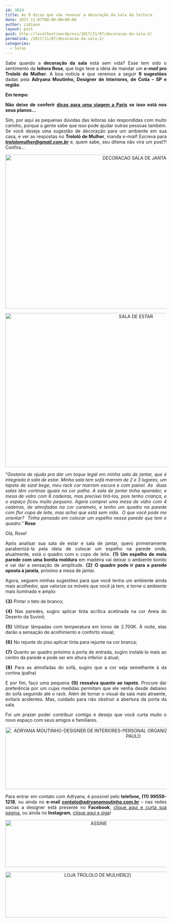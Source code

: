 ```yaml
---
id: 3824
title: As 9 dicas que vão renovar a decoração da sala da leitora.
date: 2017-11-07T00:00:00+00:00
author: Lidiane
layout: post
guid: http://localhost/wordpress/2017/11/07/decoracao-da-sala-2/
permalink: /2017/11/07/decoracao-da-sala-2/
categories:
  - Salas
---
```

<p align="justify">
  Sabe quando a <strong>decoração da sala</strong> está sem vida? Esse tem sido o sentimento da <strong>leitora Rose</strong>, que logo teve a ideia de mandar um <strong><em>e-mail</em> pro Trololó de Mulher</strong>. A boa notícia é que veremos a seguir <strong>9 sugestões</strong> dadas pela <strong>Adryana Moutinho, Designer de Interiores, de Cotia – SP e região</strong>.
</p>

<p align="justify">
  <strong>Em tempo:</strong>
</p>

<p align="justify">
  <strong>Não deixe de conferir <a href="https://mundomio.com.br/paris-o-que-fazer-dicas-roteiros-e-gastos/" target="_blank">dicas para uma viagem a Paris</a> se isso está nos seus planos&#8230;</strong>
</p>

<p align="justify">
  Sim, por aqui as pequenas dúvidas das leitoras são respondidas com muito carinho, porque a gente sabe que isso pode ajudar outras pessoas também. Se você deseja uma sugestão de decoração para um ambiente em sua casa, e ver as respostas no <strong>Trololó de Mulher</strong>, manda <em>e-mail</em>! Escreva para <a href="mailto:trololomulher@gmail.com.br"><strong><em>trololomulher@gmail.com.br</em></strong></a> e, quem sabe, seu dilema não vira um post?! Confira…
</p>

<p align="center">
  <img class="alignnone size-full wp-image-14372" src="http://www.trololodemulher.com.br/blog/wp-content/uploads/2017/11/DECORACAO-SALA-DE-JANTAR.jpg" alt="DECORACAO SALA DE JANTAR" width="800" height="480" />
</p>

<p align="center">
  <img class="alignnone size-full wp-image-14375" src="http://www.trololodemulher.com.br/blog/wp-content/uploads/2017/11/SALA-DE-ESTAR.jpg" alt="SALA DE ESTAR" width="800" height="480" />
</p>

<p align="justify">
  “<em>Gostaria de ajuda pra dar um toque legal em minha sala de jantar, que é integrada à sala de estar. Minha sala tem sofá marrom de 2 e 3 lugares, um tapete de sizal bege, meu rack cor marrom escura e com painel. As  duas salas têm cortinas iguais na cor palha. A sala de jantar tinha aparador, e mesa de vidro com 6 cadeiras, mas precisei tirá-los, pois tenho criança, e o espaço ficou muito pequeno. Agora comprei uma mesa de vidro com 4 cadeiras, de almofadas na cor caramelo, e tenho um quadro na parede com flor copa de leite, mas achei que está sem vida.  O que você pode me orientar?  Tinha pensado em colocar um espelho nessa parede que tem o quadro</em>.” <strong>Rose</strong>
</p>

<p style="text-align: justify;">
  Olá, Rose!
</p>

<p style="text-align: justify;">
  Após analisar sua sala de estar e sala de jantar, quero primeiramente parabenizá-la pela ideia de colocar um espelho na parede onde, atualmente, está o quadro com o copo de leite. <strong>{1} Um espelho de meia parede com uma bonita moldura</strong> em madeira vai deixar o ambiente bonito e vai dar a sensação de amplitude. <strong>{2}</strong> <strong>O quadro pode ir para a parede oposta à janela</strong>, próximo a mesa de jantar.
</p>

<p style="text-align: justify;">
  Agora, seguem minhas sugestões para que você tenha um ambiente ainda mais acolhedor, que valorize os móveis que você já tem, e torne o ambiente mais iluminado e amplo:
</p>

<p style="text-align: justify;">
  <strong>{3}</strong> Pintar o teto de branco;
</p>

<p style="text-align: justify;">
  <strong>{4}</strong> Nas paredes, sugiro aplicar tinta acrílica acetinada na cor Areia do Deserto da Suvinil;
</p>

<p style="text-align: justify;">
  <strong>{5}</strong> Utilizar lâmpadas com temperatura em torno de 2.700K. À noite, elas darão a sensação de acolhimento e conforto visual;
</p>

<p style="text-align: justify;">
  <strong>{6}</strong> No rejunte do piso aplicar tinta para rejunte na cor branca;
</p>

<p style="text-align: justify;">
  <strong>{7}</strong> Quanto ao quadro próximo à porta de entrada, sugiro instalá-lo mais ao centro da parede e pode ser em altura inferior à atual;
</p>

<p style="text-align: justify;">
  <strong>{8}</strong> Para as almofadas do sofá, sugiro que a cor seja semelhante à da cortina (palha)
</p>

<p style="text-align: justify;">
  E por fim, faço uma pequena <strong>{9} ressalva quanto ao tapete</strong>. Procure dar preferência por um cujas medidas permitam que ele venha desde debaixo do sofá seguindo até o rack. Além de tornar o visual da sala mais atraente, evitará acidentes. Mas, cuidado para não obstruir a abertura da porta da sala.
</p>

<p style="text-align: justify;">
  Foi um prazer poder contribuir contigo e desejo que você curta muito o novo espaço com seus amigos e familiares.
</p>

<p align="center">
  <img class="alignnone size-full wp-image-14371" src="http://www.trololodemulher.com.br/blog/wp-content/uploads/2017/11/ADRYANA-MOUTINHO-DESIGNER-DE-INTERIORES-PERSONAL-ORGANIZER-CONSULTORA-FENG-SHUI-COTIA-SÃO-PAULO.png" alt="ADRYANA MOUTINHO-DESIGNER DE INTERIORES-PERSONAL ORGANIZER-CONSULTORA FENG SHUI-COTIA-SÃO PAULO" width="800" height="193" />
</p>

<p align="justify">
  Para entrar em contato com Adryana, é possível pelo <strong>telefone, (11) 99559-1218</strong>, ou ainda no <strong>e-mail </strong><a href="mailto:contato@adryanamoutinho.com.br"><strong>contato@adryanamoutinho.com.br</strong></a> – nas redes socias a designer está presente no <strong>Facebook</strong>, <a href="https://www.facebook.com/AdryanaMoutinho/" target="_blank">clique aqui e curta sua página</a>, ou ainda no <strong>Instagram</strong>, <a href="https://www.instagram.com/adryana_moutinho/" target="_blank">clique aqui e siga</a>!
</p>

<p align="center">
  <a href="http://feedburner.google.com/fb/a/mailverify?uri=blogbichafemea&loc=pt_BR" target="_blank"><img class="alignnone size-full wp-image-14011" src="http://www.trololodemulher.com.br/blog/wp-content/uploads/2017/08/ASSINE.jpg" alt="ASSINE" width="568" height="147" /></a>
</p>

<p align="center">
  <a href="http://loja.trololodemulher.com.br/" target="_blank"><img class="alignnone wp-image-14333 size-full" src="http://www.trololodemulher.com.br/blog/wp-content/uploads/2017/10/LOJA-TROLOLO-DE-MULHER2.png" alt="LOJA TROLOLO DE MULHER[2]" width="561" height="143" /></a>
</p>

<p align="justify">